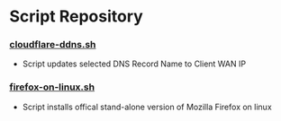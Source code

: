 # Script Repository

### [cloudflare-ddns.sh](../master/cloudflare-ddns.sh)
 * Script updates selected DNS Record Name to Client WAN IP

### [firefox-on-linux.sh](../master/firefox-on-linux.sh) 
 * Script installs offical stand-alone version of Mozilla Firefox on linux
